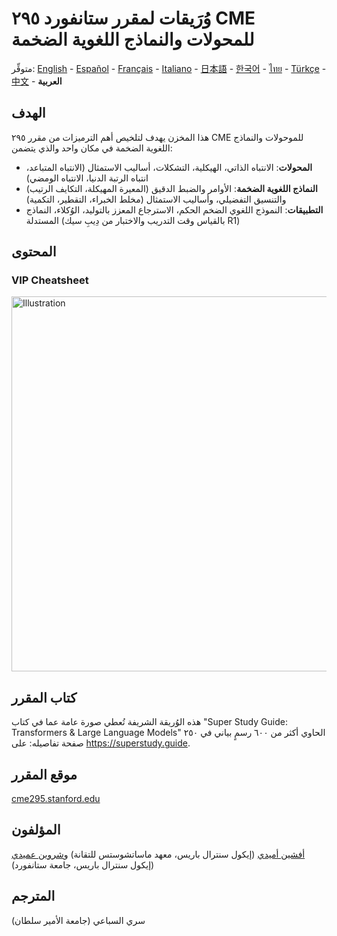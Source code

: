 # وُرَيقات لمقرر ستانفورد ٢٩٥ CME للمحولات والنماذج اللغوية الضخمة 
متوفِّر: [English](https://github.com/afshinea/stanford-cme-295-transformers-large-language-models/tree/main/en) - [Español](https://github.com/afshinea/stanford-cme-295-transformers-large-language-models/tree/main/es) - [Français](https://github.com/afshinea/stanford-cme-295-transformers-large-language-models/tree/main/fr) - [Italiano](https://github.com/afshinea/stanford-cme-295-transformers-large-language-models/tree/main/it) - [日本語](https://github.com/afshinea/stanford-cme-295-transformers-large-language-models/tree/main/ja) - [한국어](https://github.com/afshinea/stanford-cme-295-transformers-large-language-models/tree/main/ko) - [ไทย](https://github.com/afshinea/stanford-cme-295-transformers-large-language-models/tree/main/th) - [Türkçe](https://github.com/afshinea/stanford-cme-295-transformers-large-language-models/tree/main/tr) - [中文](https://github.com/afshinea/stanford-cme-295-transformers-large-language-models/tree/main/zh) - **العربية**

## الهدف
هذا المخزن يهدف لتلخيص أهم الترميزات من مقرر ٢٩٥ CME للموحولات والنماذج اللغوية الضخمة في مكان واحد والذي يتضمن:
- **المحولات**: الانتباه الذاتي، الهيكلية، التشكلات، أساليب الاستمثال (الانتباه المتباعد، انتباه الرتبة الدنيا، الانتباه الومضي)
- **النماذج اللغوية الضخمة**: الأوامر والضبط الدقيق (المعيرة المهيكلة، التكايف الرتيب) والتنسيق التفضيلي، وأساليب الاستمثال (مخلط الخبراء، التقطير، التكمية)
- **التطبيقات**: النموذج اللغوي الضخم الحكم، الاسترجاع المعزز بالتوليد، الوُكلاء، النماذج المستدلة (بالقياس وقت التدريب والاختبار من دِيبِ سيك R1)

## المحتوى
### VIP Cheatsheet
<a href="https://github.com/afshinea/stanford-cme-295-transformers-large-language-models/blob/main/ar/cheatsheet-transformers-large-language-models.pdf"><img src="https://cme295.stanford.edu/cheatsheet-ar.png" alt="Illustration" width="600px"/></a>

## كتاب المقرر
هذه الوُريقة الشريفة تُعطي صورة عامة عما في كتاب  "Super Study Guide: Transformers & Large Language Models"  الحاوي أكثر من ٦٠٠ رسمٍ بياني في ٢٥٠ صفحة تفاصيله: على https://superstudy.guide.

## موقع المقرر
[cme295.stanford.edu](https://cme295.stanford.edu/)

## المؤلفون
[أفشين أميدي](https://www.linkedin.com/in/afshineamidi/) (إيكول سنترال باريس، معهد ماساتشوستس للتقانة) و[شروين عميدي](https://www.linkedin.com/in/shervineamidi/) (إيكول سنترال باريس، جامعة ستانفورد)

## المترجم
سري السباعي (جامعة الأمير سلطان) 